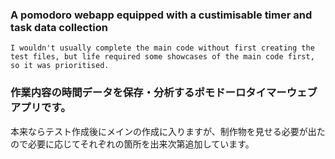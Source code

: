 ### A pomodoro webapp equipped with a custimisable timer and task data collection 
    I wouldn't usually complete the main code without first creating the test files, but life required some showcases of the main code first, so it was prioritised.
### 作業内容の時間データを保存・分析するポモドーロタイマーウェブアプリです。
  本来ならテスト作成後にメインの作成に入りますが、制作物を見せる必要が出たので必要に応じてそれぞれの箇所を出来次第追加しています。
